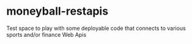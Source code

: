 # moneyball-restapis
Test space to play with some deployable code that connects to various sports and/or finance Web Apis
